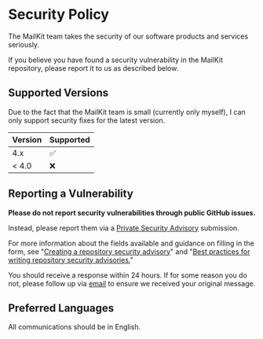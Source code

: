 # Security Policy

The MailKit team takes the security of our software products and services seriously.

If you believe you have found a security vulnerability in the MailKit repository, please report it to us as described below.

## Supported Versions

Due to the fact that the MailKit team is small (currently only myself), I can
only support security fixes for the latest version.

| Version | Supported          |
| ------- | ------------------ |
| 4.x     | :white_check_mark: |
| < 4.0   | :x:                |

## Reporting a Vulnerability

**Please do not report security vulnerabilities through public GitHub issues.**

Instead, please report them via a [Private Security Advisory](https://github.com/jstedfast/MailKit/security/advisories/new) submission.

For more information about the fields available and guidance on filling in the form, see
"[Creating a repository security advisory](https://docs.github.com/en/code-security/security-advisories/working-with-repository-security-advisories/creating-a-repository-security-advisory)"
and "[Best practices for writing repository security advisories.](https://docs.github.com/en/code-security/security-advisories/guidance-on-reporting-and-writing-information-about-vulnerabilities/best-practices-for-writing-repository-security-advisories)"

You should receive a response within 24 hours. If for some reason you do not, please follow up via [email](mailto:jestedfa@microsoft.com?subject=MailKit%20Security%20Advisory) to ensure we received your original message.

## Preferred Languages

All communications should be in English.
